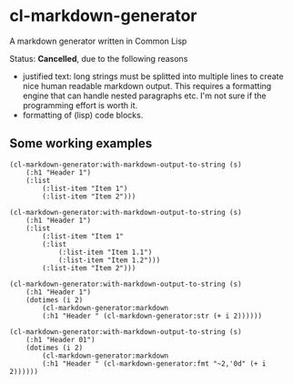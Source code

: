 # cl-markdown-generator
A markdown generator written in Common Lisp

Status: **Cancelled**, due to the following reasons
* justified text: long strings must be splitted into multiple lines to create nice human readable markdown output. This requires a  formatting engine that can handle nested paragraphs etc. I'm not sure if the programming effort is worth it.
* formatting of (lisp) code blocks.

## Some working examples

    (cl-markdown-generator:with-markdown-output-to-string (s)
        (:h1 "Header 1") 
        (:list 
            (:list-item "Item 1") 
            (:list-item "Item 2")))
       
    (cl-markdown-generator:with-markdown-output-to-string (s)
        (:h1 "Header 1")
        (:list 
            (:list-item "Item 1"
            (:list 
                (:list-item "Item 1.1")
                (:list-item "Item 1.2")))
            (:list-item "Item 2")))
       
    (cl-markdown-generator:with-markdown-output-to-string (s)
        (:h1 "Header 1")
        (dotimes (i 2)
            (cl-markdown-generator:markdown 
	        (:h1 "Header " (cl-markdown-generator:str (+ i 2))))))

    (cl-markdown-generator:with-markdown-output-to-string (s)
        (:h1 "Header 01")
        (dotimes (i 2)
            (cl-markdown-generator:markdown 
	        (:h1 "Header " (cl-markdown-generator:fmt "~2,'0d" (+ i 2))))))
